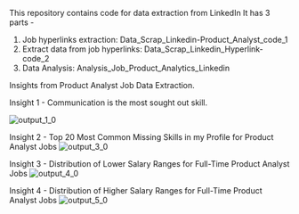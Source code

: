 This repository contains code for data extraction from LinkedIn 
It has 3 parts - 
1. Job hyperlinks extraction: Data_Scrap_Linkedin-Product_Analyst_code_1
2. Extract data from job hyperlinks: Data_Scrap_Linkedin_Hyperlink-code_2
3. Data Analysis: Analysis_Job_Product_Analytics_Linkedin

Insights from Product Analyst Job Data Extraction.

Insight 1 - 
Communication is the most sought out skill.

![output_1_0](https://github.com/MAdhavbhatia222/Linkedin_Scrap_Py/assets/32282603/3ad621b9-56df-47da-92e0-d994382d6d43)

Insight 2 - 
Top 20 Most Common Missing Skills in my Profile for Product Analyst Jobs
![output_3_0](https://github.com/MAdhavbhatia222/Linkedin_Scrap_Py/assets/32282603/476a2abf-6392-457e-bea9-439327c056c9)

Insight 3 - 
Distribution of Lower Salary Ranges for Full-Time Product Analyst Jobs
![output_4_0](https://github.com/MAdhavbhatia222/Linkedin_Scrap_Py/assets/32282603/8909b59f-c484-476b-8c73-448326b40a36)

Insight 4 -
Distribution of Higher Salary Ranges for Full-Time Product Analyst Jobs
![output_5_0](https://github.com/MAdhavbhatia222/Linkedin_Scrap_Py/assets/32282603/024ff1d4-4839-4837-a2cc-d552b75b7356)
